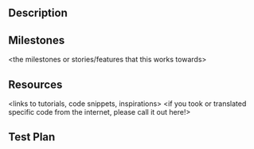## Description

<what this pull request is doing>
<what will be done in later PRs and not included here>

## Milestones
<the milestones or stories/features that this works towards>

## Resources
<links to tutorials, code snippets, inspirations>
<if you took or translated specific code from the internet, please call it out here!>

## Test Plan
<insert images or gifs of feature>
<otherwise, say how code was tested if not UI facing>
<any edge cases you might have specifically tested>
